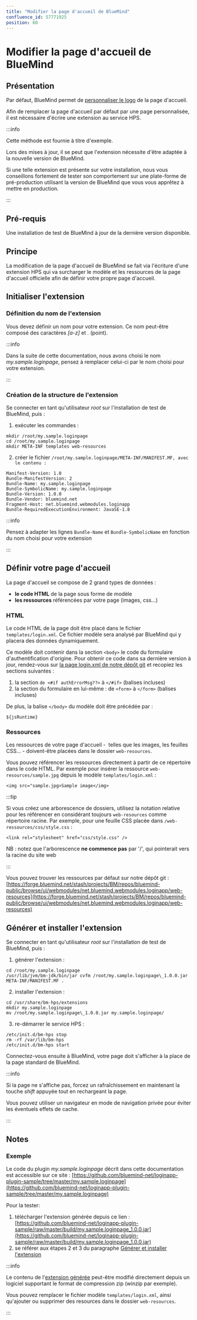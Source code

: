 ```yaml
---
title: "Modifier la page d'accueil de BlueMind"
confluence_id: 57771925
position: 60
---
```

# Modifier la page d'accueil de BlueMind


## Présentation

Par défaut, BlueMind permet de [personnaliser le logo](https://forge.bluemind.net/confluence/display/BM35/Personnaliser+le+logo+de+l+application) de la page d'accueil.

Afin de remplacer la page d'accueil par défaut par une page personnalisée, il est nécessaire d'écrire une extension au service HPS.


:::info

Cette méthode est fournie à titre d'exemple.

Lors des mises à jour, il se peut que l'extension nécessite d'être adaptée à la nouvelle version de BlueMind.

Si une telle extension est présente sur votre installation, nous vous conseillons fortement de tester son comportement sur une plate-forme de pré-production utilisant la version de BlueMind que vous vous apprêtez à mettre en production.

:::

## Pré-requis

Une installation de test de BlueMind à jour de la dernière version disponible.

## Principe

La modification de la page d'accueil de BlueMind se fait via l'écriture d'une extension HPS qui va surcharger le modèle et les ressources de la page d'accueil officielle afin de définir votre propre page d'accueil.

## Initialiser l'extension

### Définition du nom de l'extension

Vous devez définir un nom pour votre extension. Ce nom peut-être composé des caractères *[a-z]* et *.* (point).


:::info

Dans la suite de cette documentation, nous avons choisi le nom *my.sample.loginpage*, pensez à remplacer celui-ci par le nom choisi pour votre extension.

:::

### Création de la structure de l'extension

Se connecter en tant qu'utilisateur *root* sur l'installation de test de BlueMind, puis :

1. exécuter les commandes :


```
mkdir /root/my.sample.loginpage
cd /root/my.sample.loginpage
mkdir META-INF templates web-resources

```


2. créer le fichier `/root/my.sample.loginpage/META-INF/MANIFEST.MF, avec le contenu :`


```
Manifest-Version: 1.0
Bundle-ManifestVersion: 2
Bundle-Name: my.sample.loginpage
Bundle-SymbolicName: my.sample.loginpage
Bundle-Version: 1.0.0
Bundle-Vendor: bluemind.net
Fragment-Host: net.bluemind.webmodules.loginapp
Bundle-RequiredExecutionEnvironment: JavaSE-1.8
```


:::info

Pensez à adapter les lignes `Bundle-Name` et `Bundle-SymbolicName` en fonction du nom choisi pour votre extension

:::


## Définir votre page d'accueil

La page d'accueil se compose de 2 grand types de données :

- **le code HTML** de la page sous forme de modèle
- **les ressources** référencées par votre page (images, css...)


### HTML

Le code HTML de la page doit être placé dans le fichier `templates/login.xml`. Ce fichier modèle sera analysé par BlueMind qui y placera des données dynamiquement.

Ce modèle doit contenir dans la section `<body>` le code du formulaire d'authentification d'origine. Pour obtenir ce code dans sa dernière version à jour, rendez-vous sur [la page login.xml de notre dépôt git](https://forge.bluemind.net/stash/projects/BM/repos/bluemind-public/browse/ui/webmodules/net.bluemind.webmodules.loginapp/templates/login.xml) et recopiez les sections suivantes :

1. la section `de <#if authErrorMsg??>` à `</#if>` (balises incluses)
2. la section du formulaire en lui-même : de `<form>` à `</form>` (balises incluses)


De plus, la balise `</body>` du modèle doit être précédée par :


```
${jsRuntime}
```


### Ressources

Les ressources de votre page d'accueil -  telles que les images, les feuilles CSS... - doivent-être placées dans le dossier `web-resources`.

Vous pouvez référencer les ressources directement à partir de ce répertoire dans le code HTML. Par exemple pour insérer la ressource `web-resources/sample.jpg` depuis le modèle `templates/login.xml` :


```
<img src="sample.jpg>Sample image</img>
```


:::tip

Si vous créez une arborescence de dossiers, utilisez la notation relative pour les référencer en considérant toujours `web-resources` comme répertoire racine. Par exemple, pour une feuille CSS placée dans `/web-ressources/css/style.css` :


```
<link rel="stylesheet" href="css/style.css" />
```


NB : notez que l'arborescence **ne commence pas** par '/', qui pointerait vers la racine du site web

:::

Vous pouvez trouver les ressources par défaut sur notre dépôt git : [https://forge.bluemind.net/stash/projects/BM/repos/bluemind-public/browse/ui/webmodules/net.bluemind.webmodules.loginapp/web-resources](https://forge.bluemind.net/stash/projects/BM/repos/bluemind-public/browse/ui/webmodules/net.bluemind.webmodules.loginapp/web-resources)

## Générer et installer l'extension

Se connecter en tant qu'utilisateur *root* sur l'installation de test de BlueMind, puis :

1. générer l'extension :


```
cd /root/my.sample.loginpage
/usr/lib/jvm/bm-jdk/bin/jar cvfm /root/my.sample.loginpage\_1.0.0.jar META-INF/MANIFEST.MF .
```


2. installer l'extension :


```
cd /usr/share/bm-hps/extensions
mkdir my.sample.loginpage
mv /root/my.sample.loginpage\_1.0.0.jar my.sample.loginpage/
```


3. re-démarrer le service HPS :


```
/etc/init.d/bm-hps stop
rm -rf /var/lib/bm-hps
/etc/init.d/bm-hps start
```


Connectez-vous ensuite à BlueMind, votre page doit s'afficher à la place de la page standard de BlueMind.


:::info

Si la page ne s'affiche pas, forcez un rafraîchissement en maintenant la touche *shift* appuyée tout en rechargeant la page.

Vous pouvez utiliser un navigateur en mode de navigation privée pour éviter les éventuels effets de cache.

:::

## Notes

### Exemple

Le code du plugin *my.sample.loginpage* décrit dans cette documentation est accessible sur ce site : [https://github.com/bluemind-net/loginapp-plugin-sample/tree/master/my.sample.loginpage](https://github.com/bluemind-net/loginapp-plugin-sample/tree/master/my.sample.loginpage)

Pour la tester:

1. télécharger l'extension générée depuis ce lien : [https://github.com/bluemind-net/loginapp-plugin-sample/raw/master/build/my.sample.loginpage_1.0.0.jar](https://github.com/bluemind-net/loginapp-plugin-sample/raw/master/build/my.sample.loginpage_1.0.0.jar)
2. se référer aux étapes 2 et 3 du paragraphe [Générer et installer l'extension](#Modifierlapaged'accueildeBlueMind-buildAndInstall)


:::info

Le contenu de l'[extension générée](https://github.com/bluemind-net/loginapp-plugin-sample/raw/master/build/my.sample.loginpage_1.0.0.jar) peut-être modifié directement depuis un logiciel supportant le format de compression zip (winzip par exemple).

Vous pouvez remplacer le fichier modèle `templates/login.xml`, ainsi qu'ajouter ou supprimer des resources dans le dossier `web-resources`.

:::

